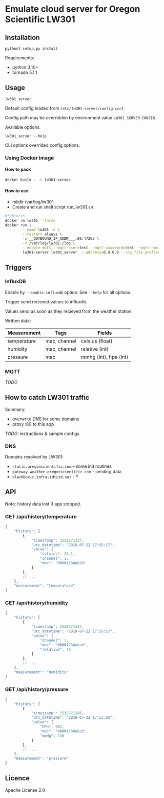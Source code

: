 # Emulate cloud server for Oregon Scientific LW301

## Installation

```
python3 setup.py install
```

Requirements: 

* python 3.10+
* tornado 5.1.1

## Usage

```
lw301_server
```

Default config loaded from `/etc/lw301-server/config.conf`.

Config path may be overridden by environment value `LW301_SERVER_CONFIG`.

Available options:

```
lw301_server --help
```

CLI options overrided config options.

### Using Docker image 

#### How to pack

```bash
docker build . -t lw301-server
```

#### How to use

- mkdir /var/log/lw301
- Create and run shell script run_lw301.sh

```bash
#!/bin/sh
docker rm lw301 --force
docker run \
        --name lw301 -d \
      	--restart always \
	    -p __OUTBOUND_IP_ADDR___:80:47265 \
	    -v /var/log/lw301:/log \
	   	--enable-mqtt --mqtt-user=test --mqtt-password=test --mqtt-host=127.0.0.1 \
        lw301-server lw301_server  --address=0.0.0.0 --log_file_prefix=/log/server.log
```


## Triggers

### InfluxDB

Enable by `--enable-influxdb` option. See `--help` for all options.

Trigger send recieved values to influxdb.

Values send as soon as they recieved from the weather station.

Written data:

| Measurement | Tags | Fields |
| --- | --- | --- |
| temperature | mac, channel | celsius (float) |
| humidity | mac, channel | relative (int) |
| pressure | mac | mmhg (int), hpa (int) |


### MQTT

_TODO_

## How to catch LW301 traffic

Summary:

* overwrite DNS for some domains
* proxy :80 to this app

_TODO_: instructions & sample configs.

### DNS

Domains resolved by LW301:

* `static.oregonscientific.com` – some init routines
* `gateway.weather.oregonscientific.com` - sending data
* `blackbox-c.infra.idtcsd.net` - ?


## API

Note: history data lost if app stopped.

### GET /api/history/temperature

```js
{
    "history": [
        {
            "timestamp": 1532271317,
            "utc_datetime": "2018-07-22 17:55:17",
            "value": {
                "celsius": 22.1,
                "channel": 1,
                "mac": "00001234abcd"
            }
        },
        // ...
    ],
    "measurement": "temperature"
}
```

### GET /api/history/humidity

```js
{
    "history": [
        {
            "timestamp": 1532271317,
            "utc_datetime": "2018-07-22 17:55:17",
            "value": {
                "channel": 1,
                "mac": "00001234abcd",
                "relative": 79
            }
        },
        // ...
    ],
    "measurement": "humidity"
}
```


### GET /api/history/pressure

```js
{
    "history": [
        {
            "timestamp": 1532271186,
            "utc_datetime": "2018-07-22 17:53:06",
            "value": {
                "hPa": 982,
                "mac": "00001234abcd",
                "mmHg": 736
            }
        },
        // ...
    ],
    "measurement": "pressure"
}
```


## Licence

Apache License 2.0
